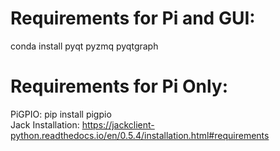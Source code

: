 # Requirements for Pi and GUI:
 conda install pyqt pyzmq pyqtgraph

# Requirements for Pi Only:
PiGPIO: pip install pigpio\
Jack Installation: https://jackclient-python.readthedocs.io/en/0.5.4/installation.html#requirements

